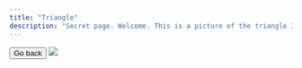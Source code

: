 ```yaml
---
title: "Triangle"
description: "Secret page. Welcome. This is a picture of the triangle I created in a free editor. Through a process of tedious resizing, copy and pasting, is triangle mutated into the crane icon you see everywhere on this site. On hovering, the triangle will cycle through a series of hues."
---
```


<button onclick="history.back()" class="irevamp-mx-auto intro-about bold600 uppercase pagenotfound-button" style="">Go back</button>
<img class="crane irevamp-mx-auto" src="{{ '/img/triangle.png' }}">


